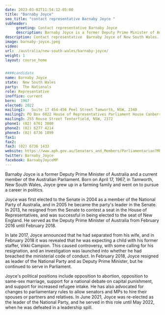 ```yaml
---
date: 2023-03-02T11:54:12-05:00
title: "Barnaby Joyce"
seo_title: "contact representative Barnaby Joyce "
subheader:
     greeting: Contact representative Barnaby Joyce
     description: Barnaby Joyce is a former Deputy Prime Minister of Australia and a current member of the Australian Parliament. 
description: Contact representative  Barnaby Joyce of New South Wales. Contact information for  Barnaby Joyce includes email address, phone number, and mailing address.
image: barnaby-joyce.jpeg
video:
url:  /australia/new-south-wales/barnaby-joyce/
weight: 1
layout: course_home


####candidate
name: Barnaby Joyce
state:	New South Wales
party:	The Nationals
role: Representative
inoffice: current
born:  1967
elected: 2022
mailing1:	Suite 17 454-456 Peel Street Tamworth, NSW, 2340
mailing2: PO Box 6022 House of Representatives Parliament House Canberra ACT 2600
mailing3: 255 Rouse Street Tenterfield, NSW, 2372
phone1: (02) 6761 3080
phone2: (02) 6277 4214
phone3: (02) 6736 1099
fax1:
fax2:
fax3: (02) 6736 1433
website: https://www.aph.gov.au/Senators_and_Members/Parliamentarian?MPID=e5d
twitter: Barnaby_Joyce
facebook: BarnabyJoyceMP
---
```



Barnaby Joyce is a former Deputy Prime Minister of Australia and a current member of the Australian Parliament. Born on April 17, 1967, in Tamworth, New South Wales, Joyce grew up in a farming family and went on to pursue a career in politics.

Joyce was first elected to the Senate in 2004 as a member of the National Party of Australia, and in 2005 he became the party's leader in the Senate. In 2013, he resigned from the Senate to contest a seat in the House of Representatives, and was successful in being elected to the seat of New England. He served as the Deputy Prime Minister of Australia from February 2016 until February 2018.

In late 2017, Joyce announced that he had separated from his wife, and in February 2018 it was revealed that he was expecting a child with his former staffer, Vikki Campion. This caused controversy, with some calling for his resignation, and an investigation was launched into whether he had breached the ministerial code of conduct. In February 2018, Joyce resigned as leader of the National Party and as Deputy Prime Minister, but he continued to serve in Parliament.

Joyce's political positions include opposition to abortion, opposition to same-sex marriage, support for a national debate on capital punishment, and support for increased refugee intake. He has also advocated for changes to parliamentary rules to allow senators and MPs to hire their spouses or partners and relatives. In June 2021, Joyce was re-elected as the leader of the National Party, and he served in this role until May 2022, when he was defeated in a leadership spill.